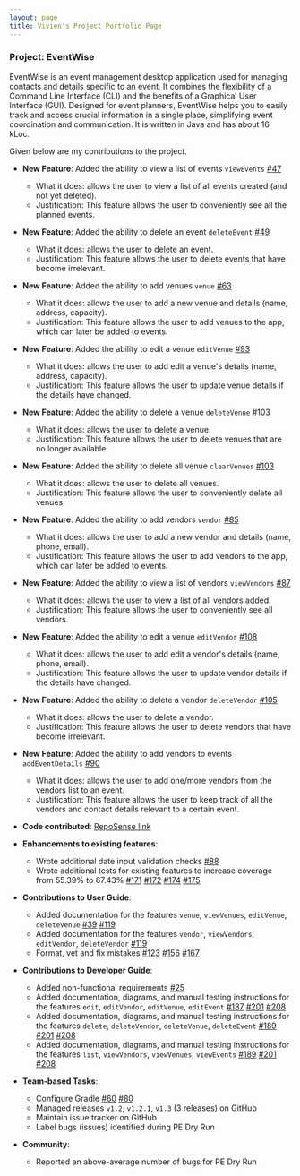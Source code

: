 ```yaml
---
layout: page
title: Vivien's Project Portfolio Page
---
```


### Project: EventWise
EventWise is an event management desktop application used for managing contacts and details specific to an event.
It combines the flexibility of a Command Line Interface (CLI) and the benefits of a Graphical User Interface (GUI).
Designed for event planners, EventWise helps you to easily track and access crucial information in a single place,
simplifying event coordination and communication. It is written in Java and has about 16 kLoc.

Given below are my contributions to the project.

* **New Feature**: Added the ability to view a list of events `viewEvents` [\#47](https://github.com/AY2324S1-CS2103-F13-3/tp/pull/47)
    * What it does: allows the user to view a list of all events created (and not yet deleted).
    * Justification: This feature allows the user to conveniently see all the planned events.

* **New Feature**: Added the ability to delete an event `deleteEvent` [\#49](https://github.com/AY2324S1-CS2103-F13-3/tp/pull/49)
    * What it does: allows the user to delete an event.
    * Justification: This feature allows the user to delete events that have become irrelevant.

* **New Feature**: Added the ability to add venues `venue` [\#63](https://github.com/AY2324S1-CS2103-F13-3/tp/pull/63)
    * What it does: allows the user to add a new venue and details (name, address, capacity).
    * Justification: This feature allows the user to add venues to the app, which can later be added to events.

* **New Feature**: Added the ability to edit a venue `editVenue` [\#93](https://github.com/AY2324S1-CS2103-F13-3/tp/pull/93)
    * What it does: allows the user to add edit a venue's details (name, address, capacity).
    * Justification: This feature allows the user to update venue details if the details have changed.

* **New Feature**: Added the ability to delete a venue `deleteVenue` [\#103](https://github.com/AY2324S1-CS2103-F13-3/tp/pull/103)
    * What it does: allows the user to delete a venue.
    * Justification: This feature allows the user to delete venues that are no longer available.

* **New Feature**: Added the ability to delete all venue `clearVenues` [\#103](https://github.com/AY2324S1-CS2103-F13-3/tp/pull/103)
    * What it does: allows the user to delete all venues.
    * Justification: This feature allows the user to conveniently delete all venues.

* **New Feature**: Added the ability to add vendors `vendor` [\#85](https://github.com/AY2324S1-CS2103-F13-3/tp/pull/85)
    * What it does: allows the user to add a new vendor and details (name, phone, email).
    * Justification: This feature allows the user to add vendors to the app, which can later be added to events.

* **New Feature**: Added the ability to view a list of vendors `viewVendors` [\#87](https://github.com/AY2324S1-CS2103-F13-3/tp/pull/87)
    * What it does: allows the user to view a list of all vendors added.
    * Justification: This feature allows the user to conveniently see all vendors.

* **New Feature**: Added the ability to edit a venue `editVendor` [\#108](https://github.com/AY2324S1-CS2103-F13-3/tp/pull/108)
    * What it does: allows the user to add edit a vendor's details (name, phone, email).
    * Justification: This feature allows the user to update vendor details if the details have changed.

* **New Feature**: Added the ability to delete a vendor `deleteVendor` [\#105](https://github.com/AY2324S1-CS2103-F13-3/tp/pull/105)
    * What it does: allows the user to delete a vendor.
    * Justification: This feature allows the user to delete vendors that have become irrelevant.

* **New Feature**: Added the ability to add vendors to events `addEventDetails` [\#90](https://github.com/AY2324S1-CS2103-F13-3/tp/pull/90)
    * What it does: allows the user to add one/more vendors from the vendors list to an event.
    * Justification: This feature allows the user to keep track of all the vendors and contact details relevant to a certain event.

* **Code contributed**: [RepoSense link](https://nus-cs2103-ay2324s1.github.io/tp-dashboard/?search=vivienherq&breakdown=true)

* **Enhancements to existing features**:
    * Wrote additional date input validation checks [\#88](https://github.com/AY2324S1-CS2103-F13-3/tp/pull/88)
    * Wrote additional tests for existing features to increase coverage from 55.39% to 67.43% [\#171](https://github.com/AY2324S1-CS2103-F13-3/tp/pull/171) [\#172](https://github.com/AY2324S1-CS2103-F13-3/tp/pull/172) [\#174](https://github.com/AY2324S1-CS2103-F13-3/tp/pull/174) [\#175](https://github.com/AY2324S1-CS2103-F13-3/tp/pull/175)

* **Contributions to User Guide**:
    * Added documentation for the features `venue`, `viewVenues`, `editVenue`, `deleteVenue` [\#39](https://github.com/AY2324S1-CS2103-F13-3/tp/pull/39) [\#119](https://github.com/AY2324S1-CS2103-F13-3/tp/pull/119)
    * Added documentation for the features `vendor`, `viewVendors`, `editVendor`, `deleteVendor` [\#119](https://github.com/AY2324S1-CS2103-F13-3/tp/pull/119)
    * Format, vet and fix mistakes [\#123](https://github.com/AY2324S1-CS2103-F13-3/tp/pull/123) [\#156](https://github.com/AY2324S1-CS2103-F13-3/tp/pull/156) [\#167](https://github.com/AY2324S1-CS2103-F13-3/tp/pull/167)

* **Contributions to Developer Guide**:
    * Added non-functional requirements [\#25](https://github.com/AY2324S1-CS2103-F13-3/tp/pull/25)
    * Added documentation, diagrams, and manual testing instructions for the features `edit`, `editVendor`, `editVenue`, `editEvent` [\#187](https://github.com/AY2324S1-CS2103-F13-3/tp/pull/187) [\#201](https://github.com/AY2324S1-CS2103-F13-3/tp/pull/201) [\#208](https://github.com/AY2324S1-CS2103-F13-3/tp/pull/208)
    * Added documentation, diagrams, and manual testing instructions for the features `delete`, `deleteVendor`, `deleteVenue`, `deleteEvent` [\#189](https://github.com/AY2324S1-CS2103-F13-3/tp/pull/189) [\#201](https://github.com/AY2324S1-CS2103-F13-3/tp/pull/201) [\#208](https://github.com/AY2324S1-CS2103-F13-3/tp/pull/208)
    * Added documentation, diagrams, and manual testing instructions for the features `list`, `viewVendors`, `viewVenues`, `viewEvents` [\#189](https://github.com/AY2324S1-CS2103-F13-3/tp/pull/189) [\#201](https://github.com/AY2324S1-CS2103-F13-3/tp/pull/201) [\#208](https://github.com/AY2324S1-CS2103-F13-3/tp/pull/208)

* **Team-based Tasks**:
    * Configure Gradle [\#60](https://github.com/AY2324S1-CS2103-F13-3/tp/pull/60) [\#80](https://github.com/AY2324S1-CS2103-F13-3/tp/pull/80)
    * Managed releases `v1.2`, `v1.2.1`, `v1.3` (3 releases) on GitHub
    * Maintain issue tracker on GitHub
    * Label bugs (issues) identified during PE Dry Run

* **Community**:
    * Reported an above-average number of bugs for PE Dry Run

